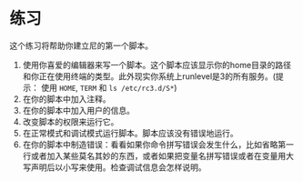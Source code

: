 # 练习

这个练习将帮助你建立尼的第一个脚本。

1. 使用你喜爱的编辑器来写一个脚本。这个脚本应该显示你的home目录的路径和你正在使用终端的类型。此外现实你系统上runlevel是3的所有服务。(提示： 使用 `HOME`, `TERM` 和 `ls /etc/rc3.d/S*`)
2. 在你的脚本中加入注释。
3. 在你的脚本中加入用户的信息。
4. 改变脚本的权限来运行它。
5. 在正常模式和调试模式运行脚本。脚本应该没有错误地运行。
6. 在你的脚本中制造错误：看看如果你命令拼写错误会发生什么，比如省略第一行或者加入某些莫名其妙的东西，或者如果把变量名拼写错误或者在变量用大写声明后以小写来使用。检查调试信息会怎样说明。

